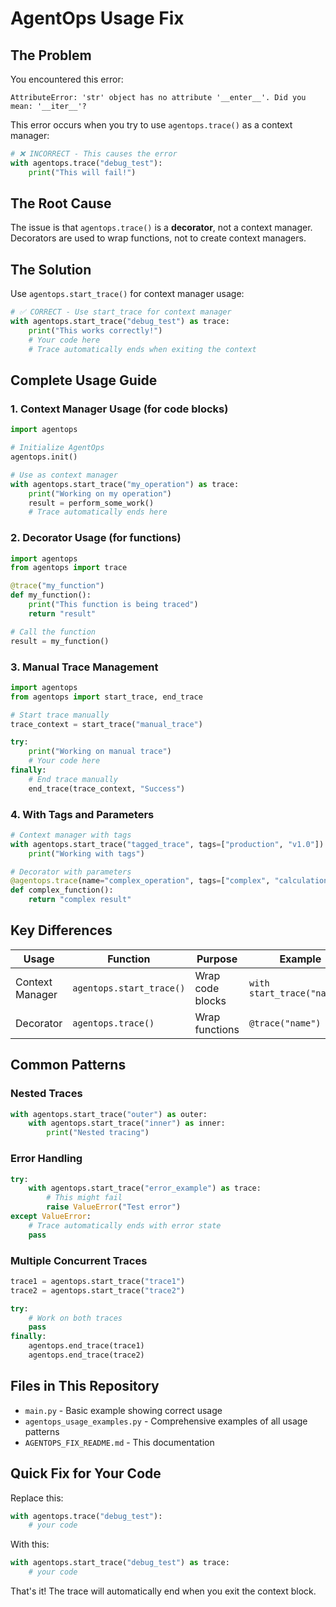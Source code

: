 # AgentOps Usage Fix

## The Problem

You encountered this error:
```
AttributeError: 'str' object has no attribute '__enter__'. Did you mean: '__iter__'?
```

This error occurs when you try to use `agentops.trace()` as a context manager:

```python
# ❌ INCORRECT - This causes the error
with agentops.trace("debug_test"):
    print("This will fail!")
```

## The Root Cause

The issue is that `agentops.trace()` is a **decorator**, not a context manager. Decorators are used to wrap functions, not to create context managers.

## The Solution

Use `agentops.start_trace()` for context manager usage:

```python
# ✅ CORRECT - Use start_trace for context manager
with agentops.start_trace("debug_test") as trace:
    print("This works correctly!")
    # Your code here
    # Trace automatically ends when exiting the context
```

## Complete Usage Guide

### 1. Context Manager Usage (for code blocks)
```python
import agentops

# Initialize AgentOps
agentops.init()

# Use as context manager
with agentops.start_trace("my_operation") as trace:
    print("Working on my operation")
    result = perform_some_work()
    # Trace automatically ends here
```

### 2. Decorator Usage (for functions)
```python
import agentops
from agentops import trace

@trace("my_function")
def my_function():
    print("This function is being traced")
    return "result"

# Call the function
result = my_function()
```

### 3. Manual Trace Management
```python
import agentops
from agentops import start_trace, end_trace

# Start trace manually
trace_context = start_trace("manual_trace")

try:
    print("Working on manual trace")
    # Your code here
finally:
    # End trace manually
    end_trace(trace_context, "Success")
```

### 4. With Tags and Parameters
```python
# Context manager with tags
with agentops.start_trace("tagged_trace", tags=["production", "v1.0"]) as trace:
    print("Working with tags")

# Decorator with parameters
@agentops.trace(name="complex_operation", tags=["complex", "calculation"])
def complex_function():
    return "complex result"
```

## Key Differences

| Usage | Function | Purpose | Example |
|-------|----------|---------|---------|
| Context Manager | `agentops.start_trace()` | Wrap code blocks | `with start_trace("name"):` |
| Decorator | `agentops.trace()` | Wrap functions | `@trace("name")` |

## Common Patterns

### Nested Traces
```python
with agentops.start_trace("outer") as outer:
    with agentops.start_trace("inner") as inner:
        print("Nested tracing")
```

### Error Handling
```python
try:
    with agentops.start_trace("error_example") as trace:
        # This might fail
        raise ValueError("Test error")
except ValueError:
    # Trace automatically ends with error state
    pass
```

### Multiple Concurrent Traces
```python
trace1 = agentops.start_trace("trace1")
trace2 = agentops.start_trace("trace2")

try:
    # Work on both traces
    pass
finally:
    agentops.end_trace(trace1)
    agentops.end_trace(trace2)
```

## Files in This Repository

- `main.py` - Basic example showing correct usage
- `agentops_usage_examples.py` - Comprehensive examples of all usage patterns
- `AGENTOPS_FIX_README.md` - This documentation

## Quick Fix for Your Code

Replace this:
```python
with agentops.trace("debug_test"):
    # your code
```

With this:
```python
with agentops.start_trace("debug_test") as trace:
    # your code
```

That's it! The trace will automatically end when you exit the context block.